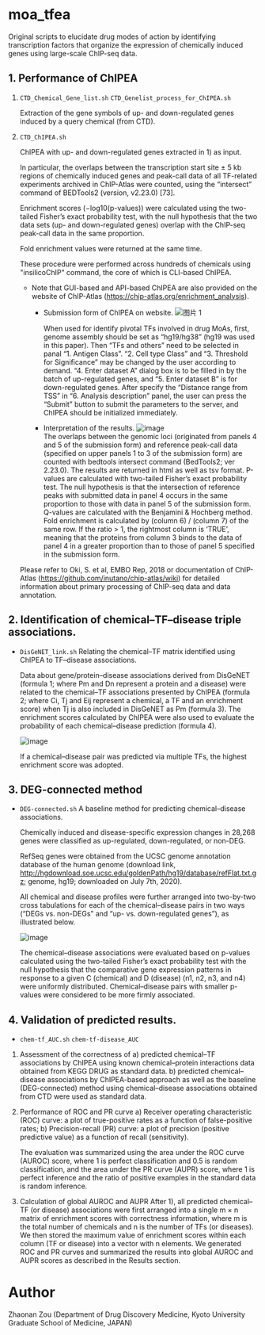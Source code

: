 # moa_tfea
Original scripts to elucidate drug modes of action by identifying transcription factors that organize the expression of chemically induced genes using large-scale ChIP-seq data.

## 1. Performance of ChIPEA 

1) ```CTD_Chemical_Gene_list.sh``` ```CTD_Genelist_process_for_ChIPEA.sh```
    
    Extraction of the gene symbols of up- and down-regulated genes induced by a query chemical (from CTD).
2) ```CTD_ChIPEA.sh```
    
    ChIPEA with up- and down-regulated genes extracted in 1) as input.
    

    In particular, the overlaps between the transcription start site ± 5 kb regions of chemically induced genes and peak-call data of all TF-related experiments archived in ChIP-Atlas were counted, using the “intersect” command of BEDTools2 (version, v2.23.0) [73].
    
    Enrichment scores (−log10(p-values)) were calculated using the two-tailed Fisher’s exact probability test, with the null hypothesis that the two data sets (up- and down-regulated genes) overlap with the ChIP-seq peak-call data in the same proportion.
    
    Fold enrichment values were returned at the same time.

    These procedure were performed across hundreds of chemicals using "insilicoChIP" command, the core of which is CLI-based ChIPEA.
    
    * Note that GUI-based and API-based ChIPEA are also provided on the website of ChIP-Atlas (https://chip-atlas.org/enrichment_analysis).
    
      * Submission form of ChIPEA on website. 
      ![图片 1](https://user-images.githubusercontent.com/74224230/135547550-c3b0eb2c-1685-4af6-a8a0-a940e36e60bb.png)
    
        When used for identify pivotal TFs involved in drug MoAs, first, genome assembly should be set as “hg19/hg38” (hg19 was used in this paper). Then “TFs and others” need to be selected in panal “1. Antigen Class”. “2. Cell type Class” and “3. Threshold for Significance” may be changed by the user according to demand. “4. Enter dataset A” dialog box is to be filled in by the batch of up-regulated genes, and “5. Enter dataset B” is for down-regulated genes. After specify the “Distance range from TSS” in “6. Analysis description” panel, the user can press the “Submit” button to submit the parameters to the server, and ChIPEA should be initialized immediately. 
      
      * Interpretation of the results.
      ![image](https://user-images.githubusercontent.com/74224230/135548459-d5e44b6c-63d6-40d0-ad42-026b45ff513d.png)      
        The overlaps between the genomic loci (originated from panels 4 and 5 of the submission form) and reference peak-call data (specified on upper panels 1 to 3 of the submission form) are counted with bedtools intersect command (BedTools2; ver 2.23.0). The results are returned in html as well as tsv format. P-values are calculated with two-tailed Fisher’s exact probability test. The null hypothesis is that the intersection of reference peaks with submitted data in panel 4 occurs in the same proportion to those with data in panel 5 of the submission form. Q-values are calculated with the Benjamini & Hochberg method. Fold enrichment is calculated by (column 6) / (column 7) of the same row. If the ratio > 1, the rightmost column is ‘TRUE’, meaning that the proteins from column 3 binds to the data of panel 4 in a greater proportion than to those of panel 5 specified in the submission form.
    
    Please refer to Oki, S. et al, EMBO Rep, 2018 or documentation of ChIP-Atlas (https://github.com/inutano/chip-atlas/wiki) for detailed information about primary processing of ChIP-seq data and data annotation.

## 2. Identification of chemical–TF–disease triple associations.

   * ```DisGeNET_link.sh```
    Relating the chemical–TF matrix identified using ChIPEA to TF–disease associations.
    
        Data about gene/protein–disease associations derived from DisGeNET (formula 1; where Pm and Dn represent a protein and a disease) were related to the chemical–TF associations presented by ChIPEA (formula 2; where Ci, Tj and Eij represent a chemical, a TF and an enrichment score) when Tj is also included in DisGeNET as Pm (formula 3). The enrichment scores calculated by ChIPEA were also used to evaluate the probability of each chemical–disease prediction (formula 4). 
        
        ![image](https://user-images.githubusercontent.com/74224230/135550163-1f2f0997-c4a7-4614-94ce-de34206c72ff.png)
        
        If a chemical–disease pair was predicted via multiple TFs, the highest enrichment score was adopted.

## 3. DEG-connected method

   * ```DEG-connected.sh```
    A baseline method for predicting chemical–disease associations.
    
        Chemically induced and disease-specific expression changes in 28,268 genes were classified as up-regulated, down-regulated, or non-DEG.
        
        RefSeq genes were obtained from the UCSC genome annotation database of the human genome (download link, http://hgdownload.soe.ucsc.edu/goldenPath/hg19/database/refFlat.txt.gz; genome, hg19; downloaded on July 7th, 2020).
        
        All chemical and disease profiles were further arranged into two-by-two cross tabulations for each of the chemical–disease pairs in two ways (“DEGs vs. non-DEGs” and “up- vs. down-regulated genes”), as illustrated below.

        ![image](https://user-images.githubusercontent.com/74224230/135549275-09313173-fd47-4216-8b75-8ce9ca69a576.png)

        The chemical–disease associations were evaluated based on p-values calculated using the two-tailed Fisher’s exact probability test with the null hypothesis that the comparative gene expression patterns in response to a given C (chemical) and D (disease) (n1, n2, n3, and n4) were uniformly distributed. Chemical–disease pairs with smaller p-values were considered to be more firmly associated.

## 4. Validation of predicted results.

   * ```chem-tf_AUC.sh``` ```chem-tf-disease_AUC```
    
   1) Assessment of the correctness of
         a) predicted chemical–TF associations by ChIPEA using known chemical–protein interactions data obtained from KEGG DRUG as standard data.
         b) predicted chemical–disease associations by ChIPEA-based approach as well as the baseline (DEG-connected) method using chemical–disease associations obtained from CTD were used as standard data.

   2) Performance of ROC and PR curve
         a) Receiver operating characteristic (ROC) curve: a plot of true-positive rates as a function of false-positive rates;
         b) Precision-recall (PR) curve: a plot of precision (positive predictive value) as a function of recall (sensitivity).

         The evaluation was summarized using the area under the ROC curve (AUROC) score, where 1 is perfect classification and 0.5 is random classification, and the area under the PR curve (AUPR) score, where 1 is perfect inference and the ratio of positive examples in the standard data is random inference.

   3) Calculation of global AUROC and AUPR
         After 1), all predicted chemical–TF (or disease) associations were first arranged into a single m × n matrix of enrichment scores with correctness information, where m is the total number of chemicals and n is the number of TFs (or diseases). We then stored the maximum value of enrichment scores within each column (TF or disease) into a vector with n elements. We generated ROC and PR curves and summarized the results into global AUROC and AUPR scores as described in the Results section.

# Author
Zhaonan Zou (Department of Drug Discovery Medicine, Kyoto University Graduate School of Medicine, JAPAN)
